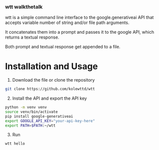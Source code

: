 ### wtt walkthetalk

wtt is a simple command line interface to the google.generativeai API
that accepts variable number of string and/or file path arguments.

It concatenates them into a prompt and passes it to the 
google API, which returns a textual response.

Both prompt and textual response get appended to a file.

# Installation and Usage 
1. Download the file or clone the repository 
```sh
git clone https://github.com/kolewttd/wtt
```
2. Install the API and export the API key
```sh
python -m venv venv
source venv/bin/activate
pip install google-generativeai
export GOOGLE_API_KEY="your-api-key-here"
export PATH=$PATH:~/wtt
```
3. Run
```bash
wtt hello
```
